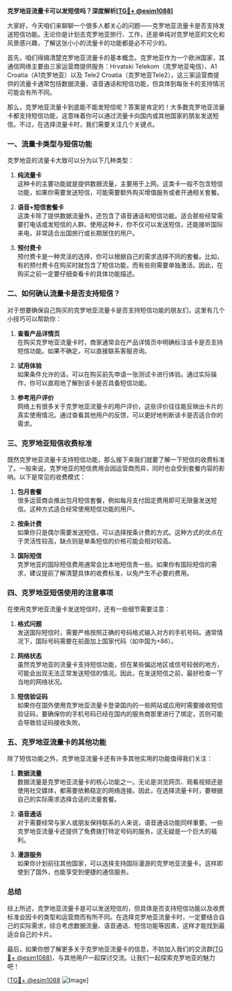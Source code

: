 **克罗地亚流量卡可以发短信吗？深度解析[[TG💪+ @esim1088](https://t.me/s/esim1088)]**

大家好，今天咱们来聊聊一个很多人都关心的问题——克罗地亚流量卡是否支持发送短信功能。无论你是计划去克罗地亚旅行、工作，还是单纯对克罗地亚的文化和风景感兴趣，了解这张小小的流量卡的功能都是必不可少的。

首先，咱们得搞清楚克罗地亚流量卡的基本概念。克罗地亚作为一个欧洲国家，其通信网络主要由三家运营商提供服务：Hrvatski Telekom（克罗地亚电信）、A1 Croatia（A1克罗地亚）以及 Tele2 Croatia（克罗地亚Tele2）。这三家运营商提供的流量卡通常包括数据流量、语音通话和短信功能，但具体到每张卡的支持情况可能会有所不同。

那么，克罗地亚流量卡到底能不能发短信呢？答案是肯定的！大多数克罗地亚流量卡都支持短信功能，这意味着你可以通过流量卡向国内或其他国家的朋友发送短信。不过，在选择流量卡时，我们需要关注几个关键点。

### 一、流量卡类型与短信功能

克罗地亚的流量卡大致可以分为以下几种类型：

1. **纯流量卡**  
   这种卡的主要功能就是提供数据流量，主要用于上网。这类卡一般不包含短信功能，如果你需要发送短信，可能需要额外购买增值服务或者开通相关套餐。

2. **语音+短信套餐卡**  
   这类卡除了提供数据流量外，还包含了语音通话和短信功能。适合那些经常需要打电话或发短信的人群。使用这种卡，你不仅可以发送短信，还能接听国际来电，非常适合出国旅行或长期居住的用户。

3. **预付费卡**  
   预付费卡是一种灵活的选择，你可以根据自己的需求选择不同的套餐。比如，有的预付费卡在购买时就包含了短信功能，而有些则需要单独激活。因此，在购买之前一定要仔细查看卡的具体功能描述。

### 二、如何确认流量卡是否支持短信？

对于想要确保自己购买的克罗地亚流量卡是否支持短信功能的朋友们，这里有几个小技巧可以帮助你：

1. **查看产品详情页**  
   在购买克罗地亚流量卡时，商家通常会在产品详情页中明确标注该卡是否支持短信功能。如果不确定，可以直接联系客服咨询。

2. **试用体验**  
   如果条件允许的话，可以在购买前先申请一张测试卡进行体验。通过实际操作，你可以直观地了解到该卡是否具备短信功能。

3. **参考用户评价**  
   网络上有很多关于克罗地亚流量卡的用户评价，这些评价往往能反映出卡片的真实使用情况。通过查看其他用户的反馈，可以更好地判断该卡是否适合你的需求。

### 三、克罗地亚短信收费标准

既然克罗地亚流量卡支持短信功能，那么接下来我们就要了解一下短信的收费标准了。一般来说，克罗地亚的短信费用会因运营商而异，同时也会受到套餐内容的影响。以下是常见的收费模式：

1. **包月套餐**  
   很多运营商会推出包月短信套餐，例如每月支付固定费用即可无限量发送短信。这种方式适合经常使用短信功能的用户。

2. **按条计费**  
   如果你只是偶尔需要发送短信，可以选择按条计费的方式。这种方式的优点在于灵活性较高，缺点则是单条短信的价格可能会相对较高。

3. **国际短信**  
   克罗地亚的国际短信费用通常会比本地短信贵一些。如果你有国际短信的需求，建议提前了解清楚具体的收费标准，以免产生不必要的费用。

### 四、克罗地亚短信使用的注意事项

在使用克罗地亚流量卡发送短信时，还有一些细节需要注意：

1. **格式问题**  
   发送国际短信时，需要严格按照正确的号码格式输入对方的手机号码。通常情况下，国际号码需要在前面加上国家代码（如中国为+86）。

2. **网络状态**  
   虽然克罗地亚的流量卡支持短信功能，但在某些偏远地区或信号较弱的地方，可能会出现无法正常发送短信的情况。因此，在发送短信之前，最好检查一下当地的网络状况。

3. **短信验证码**  
   如果你在国外使用克罗地亚流量卡登录国内的一些网站或应用时需要接收短信验证码，要确保你的手机号码已经在国内的服务商那里进行了绑定，否则可能会导致验证码接收失败。

### 五、克罗地亚流量卡的其他功能

除了短信功能之外，克罗地亚流量卡还有许多其他实用的功能值得我们关注：

1. **数据流量**  
   数据流量是克罗地亚流量卡的核心功能之一。无论是浏览网页、观看视频还是使用社交媒体，都需要依赖稳定的网络连接。因此，在选择流量卡时，要根据自己的实际需求选择合适的流量套餐。

2. **语音通话**  
   对于需要经常与家人或朋友保持联系的人来说，语音通话功能同样重要。一些克罗地亚流量卡还提供了免费拨打特定号码的服务，这无疑是一个巨大的福利。

3. **漫游服务**  
   如果你计划前往其他国家，可以选择支持国际漫游的克罗地亚流量卡。这样即使到了国外，也能享受到便捷的通信服务。

### 总结

综上所述，克罗地亚流量卡是可以发送短信的，但具体是否支持短信功能以及收费标准会因卡的类型和运营商而有所不同。在选择克罗地亚流量卡时，一定要结合自己的实际需求，综合考虑数据流量、语音通话、短信功能等因素，这样才能找到最适合自己的卡片。

最后，如果你想了解更多关于克罗地亚流量卡的信息，不妨加入我们的交流群[[TG💪+ @esim1088](https://t.me/s/esim1088)]，与其他用户一起探讨交流。让我们一起探索克罗地亚的魅力吧！

[[TG💪+ @esim1088](https://t.me/s/esim1088) ![Image](https://i.postimg.cc/4NQfJmqS/Snipaste-2025-05-13-00-14-12.png)]